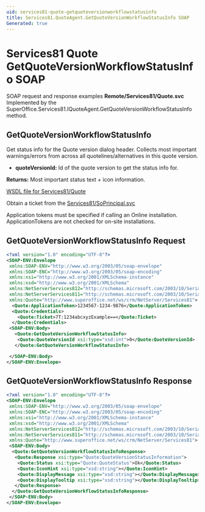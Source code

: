 ```yaml
---
uid: services81-quote-getquoteversionworkflowstatusinfo
title: Services81.QuoteAgent.GetQuoteVersionWorkflowStatusInfo SOAP
Generated: true
---
```


# Services81 Quote GetQuoteVersionWorkflowStatusInfo SOAP

SOAP request and response examples **Remote/Services81/Quote.svc**
Implemented by the <see cref="M:SuperOffice.Services81.IQuoteAgent.GetQuoteVersionWorkflowStatusInfo">SuperOffice.Services81.IQuoteAgent.GetQuoteVersionWorkflowStatusInfo</see> method.

## GetQuoteVersionWorkflowStatusInfo

Get status info for the Quote version dialog header. Collects most important warnings/errors from across all quotelines/alternatives in this quote version.

* **quoteVersionId:** Id of the quote version to get the status info for.

**Returns:** Most important status text + icon information.


[WSDL file for Services81/Quote](../Services81-Quote.md)

Obtain a ticket from the [Services81/SoPrincipal.svc](../SoPrincipal/SoPrincipal.md)

Application tokens must be specified if calling an Online installation. ApplicationTokens are not checked for on-site installations.

## GetQuoteVersionWorkflowStatusInfo Request

```xml
<?xml version="1.0" encoding="UTF-8"?>
<SOAP-ENV:Envelope
 xmlns:SOAP-ENV="http://www.w3.org/2003/05/soap-envelope"
 xmlns:SOAP-ENC="http://www.w3.org/2003/05/soap-encoding"
 xmlns:xsi="http://www.w3.org/2001/XMLSchema-instance"
 xmlns:xsd="http://www.w3.org/2001/XMLSchema"
 xmlns:NetServerServices812="http://schemas.microsoft.com/2003/10/Serialization/Arrays"
 xmlns:NetServerServices811="http://schemas.microsoft.com/2003/10/Serialization/"
 xmlns:Quote="http://www.superoffice.net/ws/crm/NetServer/Services81">
  <Quote:ApplicationToken>1234567-1234-9876</Quote:ApplicationToken>
  <Quote:Credentials>
    <Quote:Ticket>7T:1234abcxyzExample==</Quote:Ticket>
  </Quote:Credentials>
 <SOAP-ENV:Body>
   <Quote:GetQuoteVersionWorkflowStatusInfo>
    <Quote:QuoteVersionId xsi:type="xsd:int">0</Quote:QuoteVersionId>
   </Quote:GetQuoteVersionWorkflowStatusInfo>

 </SOAP-ENV:Body>
</SOAP-ENV:Envelope>

```


## GetQuoteVersionWorkflowStatusInfo Response

```xml
<?xml version="1.0" encoding="UTF-8"?>
<SOAP-ENV:Envelope
 xmlns:SOAP-ENV="http://www.w3.org/2003/05/soap-envelope"
 xmlns:SOAP-ENC="http://www.w3.org/2003/05/soap-encoding"
 xmlns:xsi="http://www.w3.org/2001/XMLSchema-instance"
 xmlns:xsd="http://www.w3.org/2001/XMLSchema"
 xmlns:NetServerServices812="http://schemas.microsoft.com/2003/10/Serialization/Arrays"
 xmlns:NetServerServices811="http://schemas.microsoft.com/2003/10/Serialization/"
 xmlns:Quote="http://www.superoffice.net/ws/crm/NetServer/Services81">
 <SOAP-ENV:Body>
  <Quote:GetQuoteVersionWorkflowStatusInfoResponse>
   <Quote:Response xsi:type="Quote:QuoteVersionStatusInformation">
    <Quote:Status xsi:type="Quote:QuoteStatus">Ok</Quote:Status>
    <Quote:IconHint xsi:type="xsd:string"></Quote:IconHint>
    <Quote:DisplayMessage xsi:type="xsd:string"></Quote:DisplayMessage>
    <Quote:DisplayTooltip xsi:type="xsd:string"></Quote:DisplayTooltip>
   </Quote:Response>
  </Quote:GetQuoteVersionWorkflowStatusInfoResponse>
 </SOAP-ENV:Body>
</SOAP-ENV:Envelope>

```

